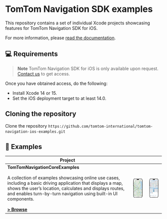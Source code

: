 # TomTom Navigation SDK examples

This repository contains a set of individual Xcode projects showcasing features for TomTom Navigation SDK for
iOS.

For more information,
please [read the documentation](https://developer.tomtom.com/navigation/ios/introduction/introduction).

💻 Requirements
------------
> **Note**  TomTom Navigation SDK for iOS is only available upon
> request. [Contact us](https://developer.tomtom.com/tomtom-sdk-for-ios/request-access "Contact us") to get access.

Once you have obtained access, do the following:

* Install Xcode 14 or 15.
* Set the iOS deployment target to at least 14.0.

## Cloning the repository
Clone the repository `https://github.com/tomtom-international/tomtom-navigation-ios-examples.git`

🚀 Examples
------------

|Project|||
|-|-|-|
|<b>TomTomNavigationCoreExamples</b><br><br>A collection of examples showcasing online use cases, including a basic driving application that displays a map, shows the user’s location, calculates and displays routes, and enables turn-by-turn navigation using built-in UI components.<br><br> **[> Browse](TomTomNavigationCoreExamples/)**|<img src="TomTomNavigationCoreExamples/assets/nav-sdk-online.png" width="320" alt="Core"></img>|<img src="TomTomNavigationCoreExamples/assets/nav-sdk-navigation.png" width="320" alt="Navigation"></img>|